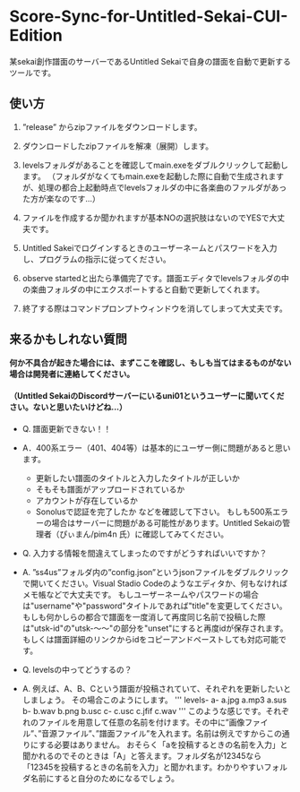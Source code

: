 # Score-Sync-for-Untitled-Sekai-CUI-Edition
某sekai創作譜面のサーバーであるUntitled Sekaiで自身の譜面を自動で更新するツールです。

## 使い方
  1. ”release” からzipファイルをダウンロードします。
  
  2. ダウンロードしたzipファイルを解凍（展開）します。
  
  3. levelsフォルダがあることを確認してmain.exeをダブルクリックして起動します。
    （フォルダがなくてもmain.exeを起動した際に自動で生成されますが、処理の都合上起動時点でlevelsフォルダの中に各楽曲のファルダがあった方が楽なのです...）
  
  4. ファイルを作成するか聞かれますが基本NOの選択肢はないのでYESで大丈夫です。
  
  5. Untitled Sakeiでログインするときのユーザーネームとパスワードを入力し、プログラムの指示に従ってください。
  
  6. observe startedと出たら準備完了です。譜面エディタでlevelsフォルダの中の楽曲フォルダの中にエクスポートすると自動で更新してくれます。
  
  7. 終了する際はコマンドプロンプトウィンドウを消してしまって大丈夫です。


## 来るかもしれない質問
  
  **何か不具合が起きた場合には、まずここを確認し、もしも当てはまるものがない場合は開発者に連絡してください。**
  #### （Untitled SekaiのDiscordサーバーにいるuni01というユーザーに聞いてください。ないと思いたいけどね...）
  
  
  * Q. 譜面更新できない！！

  
  * A．400系エラー（401、404等）は基本的にユーザー側に問題があると思います。
    * 更新したい譜面のタイトルと入力したタイトルが正しいか
    * そもそも譜面がアップロードされているか
    * アカウントが存在しているか
    * Sonolusで認証を完了したか
    などを確認して下さい。
    もしも500系エラーの場合はサーバーに問題がある可能性があります。Untitled Sekaiの管理者（ぴぃまん/pim4n 氏）に確認してみてください。

  * Q. 入力する情報を間違えてしまったのですがどうすればいいですか？

  * A. ”ss4us”フォルダ内の”config.json”というjsonファイルをダブルクリックで開いてください。Visual Stadio Codeのようなエディタか、何もなければメモ帳などで大丈夫です。
     もしユーザーネームやパスワードの場合は"username"や"password"タイトルであれば"title"を変更してください。
     もしも何かしらの都合で譜面を一度消して再度同じ名前で投稿した際は"utsk-id"の"utsk-～～"の部分を"unset"にすると再度idが保存されます。
     もしくは譜面詳細のリンクからidをコピーアンドペーストしても対応可能です。

  * Q. levelsの中ってどうするの？

  * A. 例えば、A、B、Cという譜面が投稿されていて、それぞれを更新したいとしましょう。
     その場合このようにします。
'''
     levels-
           a-
            a.jpg
            a.mp3
            a.sus
           b-
            b.wav
            b.png
            b.usc
           c-
            c.usc
            c.jfif
            c.wav
    '''
     このような感じです。それぞれのファイルを用意して任意の名前を付けます。その中に”画像ファイル”、”音源ファイル”、”譜面ファイル”を入れます。名前は例えですからこの通りにする必要はありません。
     おそらく「aを投稿するときの名前を入力」と聞かれるのでそのときは「A」と答えます。フォルダ名が12345なら「12345を投稿するときの名前を入力」と聞かれます。わかりやすいフォルダ名前にすると自分のためになるでしょう。
  
